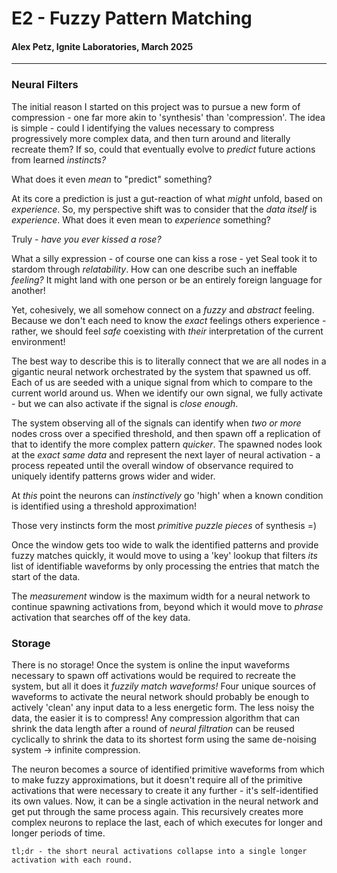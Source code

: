 # E2 - Fuzzy Pattern Matching
#### Alex Petz, Ignite Laboratories, March 2025

---

### Neural Filters

The initial reason I started on this project was to pursue a new form of compression - one far more akin to 'synthesis'
than 'compression'.  The idea is simple - could I identifying the values necessary to compress progressively more complex 
data, and then turn around and literally recreate them?  If so, could that eventually evolve to _predict_ future actions 
from learned _instincts?_

What does it even _mean_ to "predict" something?

At its core a prediction is just a gut-reaction of what _might_ unfold, based on _experience_.  So, my perspective shift
was to consider that the _data itself_ is _experience_.  What does it even mean to _experience_ something?

Truly - _have you ever kissed a rose?_

What a silly expression - of course one can kiss a rose - yet Seal took it to stardom through _relatability_.  How can
one describe such an ineffable _feeling?_  It might land with one person or be an entirely foreign language for another!

Yet, cohesively, we all somehow connect on a _fuzzy_ and _abstract_ feeling.  Because we don't each need to know the
_exact_ feelings others experience - rather, we should feel _safe_ coexisting with _their_ interpretation of the current
environment!

The best way to describe this is to literally connect that we are all nodes in a gigantic neural network orchestrated
by the system that spawned us off.  Each of us are seeded with a unique signal from which to compare to the current
world around us.  When we identify our own signal, we fully activate - but we can also activate if the signal is _close
enough_.

The system observing all of the signals can identify when _two or more_ nodes cross over a specified threshold, and then
spawn off a replication of that to identify the more complex pattern _quicker_.  The spawned nodes look at the _exact same
data_ and represent the next layer of neural activation - a process repeated until the overall window of observance
required to uniquely identify patterns grows wider and wider.

At _this_ point the neurons can _instinctively_ go 'high' when a known condition is identified using a threshold approximation!

Those very instincts form the most _primitive puzzle pieces_ of synthesis =)

Once the window gets too wide to walk the identified patterns and provide fuzzy matches quickly, it would move to using
a 'key' lookup that filters _its_ list of identifiable waveforms by only processing the entries that match the start of the
data.

The _measurement_ window is the maximum width for a neural network to continue spawning activations from, beyond which it would
move to _phrase_ activation that searches off of the key data.

### Storage

There is no storage!  Once the system is online the input waveforms necessary to spawn off activations would be required to
recreate the system, but all it does it _fuzzily match waveforms!_  Four unique sources of waveforms to activate the neural
network should probably be enough to actively 'clean' any input data to a less energetic form.  The less noisy the data,
the easier it is to compress!  Any compression algorithm that can shrink the data length after a round of _neural filtration_ 
can be reused cyclically to shrink the data to its shortest form using the same de-noising system -> infinite compression.

The neuron becomes a source of identified primitive waveforms from which to make fuzzy approximations, but it doesn't
require all of the primitive activations that were necessary to create it any further - it's self-identified its own values.
Now, it can be a single activation in the neural network and get put through the same process again.  This recursively creates
more complex neurons to replace the last, each of which executes for longer and longer periods of time.

    tl;dr - the short neural activations collapse into a single longer activation with each round.